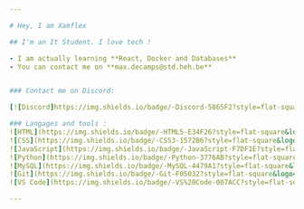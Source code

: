 ```yaml
--- 

# Hey, I am Xamflex

## I'm an It Student. I love tech ! 

- I am actually learning **React, Docker and Databases**
- You can contact me on **max.decamps@std.heh.be**


### Contact me on Discord:

[![Discord]https://img.shields.io/badge/-Discord-5865F2?style=flat-square&logo=discord&logoColor=white)](https://discordapp.com/users/xam5614)

### Langages and tools :
![HTML](https://img.shields.io/badge/-HTML5-E34F26?style=flat-square&logo=html5&logoColor=white)
![CSS](https://img.shields.io/badge/-CSS3-1572B6?style=flat-square&logo=css3)
![JavaScript](https://img.shields.io/badge/-JavaScript-F7DF1E?style=flat-square&logo=javascript&logoColor=black)
![Python](https://img.shields.io/badge/-Python-3776AB?style=flat-square&logo=python&logoColor=white)
![MySQL](https://img.shields.io/badge/-MySQL-4479A1?style=flat-square&logo=mysql&logoColor=white)
![Git](https://img.shields.io/badge/-Git-F05032?style=flat-square&logo=git&logoColor=white)
![VS Code](https://img.shields.io/badge/-VS%20Code-007ACC?style=flat-square&logo=visual-studio-code&logoColor=white)

---
```






